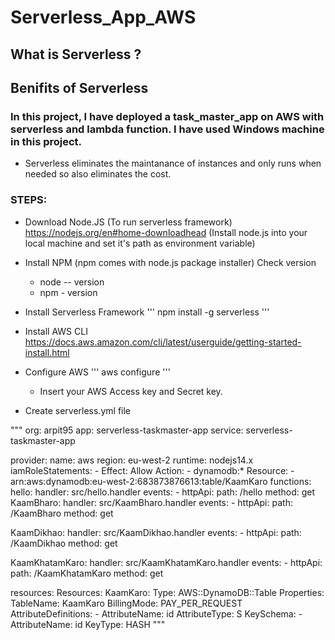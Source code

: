 # Serverless_App_AWS


## What is Serverless ?


## Benifits of Serverless


### In this project, I have deployed a task_master_app on AWS with serverless and lambda function. I have used Windows machine in this project.
- Serverless eliminates the maintanance of instances and only runs when needed so also eliminates the cost.


### STEPS:
- Download Node.JS (To run serverless framework)
   https://nodejs.org/en#home-downloadhead  (Install node.js into your local machine and set it's path as environment variable)
  
- Install NPM (npm comes with node.js package installer)
  Check version
  - node -- version
  - npm - version
    
- Install Serverless Framework
  '''
  npm install -g serverless
  '''
  
- Install AWS CLI
  https://docs.aws.amazon.com/cli/latest/userguide/getting-started-install.html

  
- Configure AWS
  '''
  aws configure
  '''
  - Insert your AWS Access key and Secret key.
    
- Create serverless.yml file

"""
  org: arpit95
app: serverless-taskmaster-app
service: serverless-taskmaster-app

provider:
  name: aws
  region: eu-west-2
  runtime: nodejs14.x
  iamRoleStatements:
    - Effect: Allow
      Action:
        - dynamodb:*
      Resource:
        - arn:aws:dynamodb:eu-west-2:683873876613:table/KaamKaro
functions:
  hello:
    handler: src/hello.handler
    events:
      - httpApi:
          path: /hello
          method: get
  KaamBharo:
    handler: src/KaamBharo.handler
    events:
      - httpApi:
          path: /KaamBharo
          method: get

  KaamDikhao:
    handler: src/KaamDikhao.handler
    events:
      - httpApi:
          path: /KaamDikhao
          method: get

  KaamKhatamKaro:
    handler: src/KaamKhatamKaro.handler
    events:
      - httpApi:
          path: /KaamKhatamKaro
          method: get

resources:
  Resources:
    KaamKaro:
      Type: AWS::DynamoDB::Table
      Properties:
        TableName: KaamKaro
        BillingMode: PAY_PER_REQUEST
        AttributeDefinitions:
          - AttributeName: id
            AttributeType: S
        KeySchema:
          - AttributeName: id
            KeyType: HASH
"""
          
            


       

  
